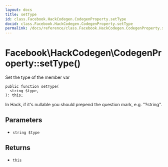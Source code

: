 ```yaml
---
layout: docs
title: setType
id: class.Facebook.HackCodegen.CodegenProperty.setType
docid: class.Facebook.HackCodegen.CodegenProperty.setType
permalink: /docs/reference/class.Facebook.HackCodegen.CodegenProperty.setType/
---
```

# Facebook\\HackCodegen\\CodegenProperty::setType()




Set the type of the member var




``` Hack
public function setType(
  string $type,
): this;
```




In Hack, if it's nullable
you should prepend the question mark, e.g. "?string".




## Parameters




+ ` string $type `




## Returns




* ` this `